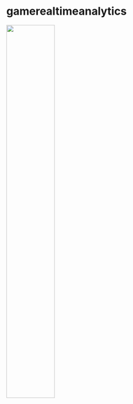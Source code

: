 # gamerealtimeanalytics

 [<img src="https://i.ytimg.com/vi/WdcRpkn12Q8.jpg" width="50%">](https://www.youtube.com/watch?v=WdcRpkn12Q8 "Now in Android: 55")
